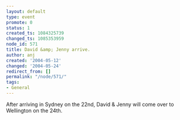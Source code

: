 ```yaml
---
layout: default
type: event
promote: 0
status: 1
created_ts: 1084325739
changed_ts: 1085353959
node_id: 571
title: David &amp; Jenny arrive.
author: anj
created: '2004-05-12'
changed: '2004-05-24'
redirect_from: []
permalink: "/node/571/"
tags:
- General
---
```

After arriving in Sydney on the 22nd, David & Jenny will come over to Wellington on the 24th.
